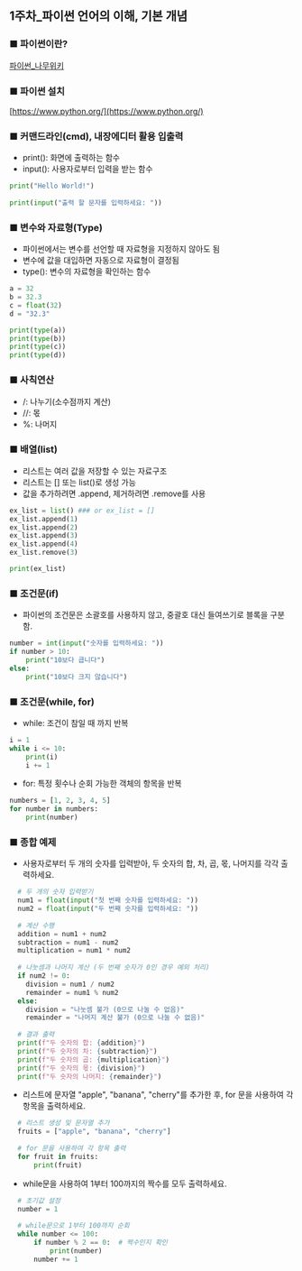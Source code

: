 ## 1주차_파이썬 언어의 이해, 기본 개념

### ■ 파이썬이란?
[파이썬_나무위키](https://namu.wiki/w/Python)


### ■ 파이썬 설치
[https://www.python.org/](https://www.python.org/)


### ■ 커맨드라인(cmd), 내장에디터 활용 입출력
- print(): 화면에 출력하는 함수
- input(): 사용자로부터 입력을 받는 함수
  
```python
print("Hello World!")
    
print(input("출력 할 문자를 입력하세요: "))
```


### ■ 변수와 자료형(Type)
- 파이썬에서는 변수를 선언할 때 자료형을 지정하지 않아도 됨
- 변수에 값을 대입하면 자동으로 자료형이 결정됨
- type(): 변수의 자료형을 확인하는 함수

```python
a = 32
b = 32.3
c = float(32)
d = "32.3"

print(type(a))
print(type(b))
print(type(c))
print(type(d))
```


### ■ 사칙연산
- /: 나누기(소수점까지 계산)
- //: 몫
- %: 나머지


### ■ 배열(list)
- 리스트는 여러 값을 저장할 수 있는 자료구조
- 리스트는 [] 또는 list()로 생성 가능
- 값을 추가하려면 .append, 제거하려면 .remove를 사용

```python
ex_list = list() ### or ex_list = []
ex_list.append(1)
ex_list.append(2)
ex_list.append(3)
ex_list.append(4)
ex_list.remove(3)

print(ex_list)
```


### ■ 조건문(if)

- 파이썬의 조건문은 소괄호를 사용하지 않고, 중괄호 대신 들여쓰기로 블록을 구분함.

```python
number = int(input("숫자를 입력하세요: "))
if number > 10:
    print("10보다 큽니다")
else:
    print("10보다 크지 않습니다")

```


### ■ 조건문(while, for)
- while: 조건이 참일 때 까지 반복
```python
i = 1
while i <= 10:
    print(i)
    i += 1
```

- for: 특정 횟수나 순회 가능한 객체의 항목을 반복
```python
numbers = [1, 2, 3, 4, 5]
for number in numbers:
    print(number)
```

### ■ 종합 예제
- 사용자로부터 두 개의 숫자를 입력받아, 두 숫자의 합, 차, 곱, 몫, 나머지를 각각 출력하세요.
```python
  # 두 개의 숫자 입력받기
  num1 = float(input("첫 번째 숫자를 입력하세요: "))
  num2 = float(input("두 번째 숫자를 입력하세요: "))
  
  # 계산 수행
  addition = num1 + num2
  subtraction = num1 - num2
  multiplication = num1 * num2
  
  # 나눗셈과 나머지 계산 (두 번째 숫자가 0인 경우 예외 처리)
  if num2 != 0:
    division = num1 / num2
    remainder = num1 % num2
  else:
    division = "나눗셈 불가 (0으로 나눌 수 없음)"
    remainder = "나머지 계산 불가 (0으로 나눌 수 없음)"
  
  # 결과 출력
  print(f"두 숫자의 합: {addition}")
  print(f"두 숫자의 차: {subtraction}")
  print(f"두 숫자의 곱: {multiplication}")
  print(f"두 숫자의 몫: {division}")
  print(f"두 숫자의 나머지: {remainder}")
```

- 리스트에 문자열 "apple", "banana", "cherry"를 추가한 후, for 문을 사용하여 각 항목을 출력하세요.
```python
  # 리스트 생성 및 문자열 추가
  fruits = ["apple", "banana", "cherry"]
  
  # for 문을 사용하여 각 항목 출력
  for fruit in fruits:
      print(fruit)
```

- while문을 사용하여 1부터 100까지의 짝수를 모두 출력하세요.
```python
  # 초기값 설정
  number = 1
  
  # while문으로 1부터 100까지 순회
  while number <= 100:
      if number % 2 == 0:  # 짝수인지 확인
          print(number)
      number += 1
```

